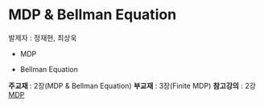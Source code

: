 # MDP & Bellman Equation

발제자 : 정재현, 최상욱

+ MDP

+ Bellman Equation

**주교재** : 2장(MDP & Bellman Equation)
**부교재** : 3장(Finite MDP)
**참고강의** : 2강 [MDP](https://www.youtube.com/watch?v=lfHX2hHRMVQ&t=10s)

